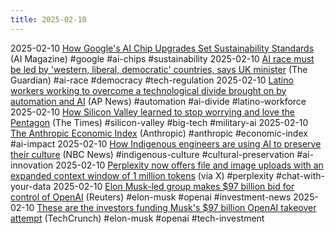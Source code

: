 ```yaml
---
title: 2025-02-10
---
```


2025-02-10 [How Google's AI Chip Upgrades Set Sustainability Standards](https://aimagazine.com/articles/how-google-tripled-ai-chip-carbon-efficiency-lca) (AI Magazine) #google #ai-chips #sustainability
2025-02-10 [AI race must be led by 'western, liberal, democratic' countries, says UK minister](https://www.theguardian.com/technology/2025/feb/10/artifical-intelligence-peter-kyle-ai-summit-paris]) (The Guardian) #ai-race #democracy #tech-regulation
2025-02-10 [Latino workers working to overcome a technological divide brought on by automation and AI](https://apnews.com/article/automations-impact-latino-workforce-a7ff825cc2fa0eb8174eafa5e4029cf9) (AP News) #automation #ai-divide #latino-workforce
2025-02-10 [How Silicon Valley learned to stop worrying and love the Pentagon](https://www.thetimes.com/us/business/article/silicon-valley-big-tech-ai-donald-trump-google-meta-08qnrvbmf?region=global) (The Times) #silicon-valley #big-tech #military-ai
2025-02-10 [The Anthropic Economic Index](https://www.anthropic.com/news/the-anthropic-economic-index) (Anthropic) #anthropic #economic-index #ai-impact
2025-02-10 [How Indigenous engineers are using AI to preserve their culture](https://www.nbcnews.com/tech/innovation/indigenous-engineers-are-using-ai-preserve-culture-rcna176012) (NBC News) #indigenous-culture #cultural-preservation #ai-innovation
2025-02-10 [Perplexity now offers file and image uploads with an expanded context window of 1 million tokens](https://x.com/perplexity_ai/status/1887897060902318263) (via X) #perplexity #chat-with-your-data
2025-02-10 [Elon Musk-led group makes $97 billion bid for control of OpenAI](https://www.reuters.com/markets/deals/elon-musk-led-group-makes-974-billion-bid-control-openai-wsj-reports-2025-02-10/) (Reuters) #elon-musk #openai #investment-news
2025-02-10 [These are the investors funding Musk's $97 billion OpenAI takeover attempt](https://techcrunch.com/2025/02/10/these-are-the-investors-funding-musks-97-billion-openai-takeover-attempt/) (TechCrunch) #elon-musk #openai #tech-investment 